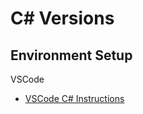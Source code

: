 # C# Versions

## Environment Setup

VSCode

* [VSCode C# Instructions](https://code.visualstudio.com/docs/languages/csharp)